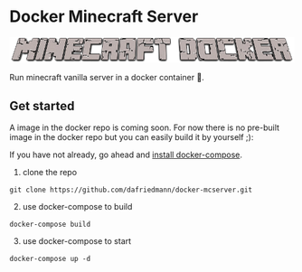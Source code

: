 # Docker Minecraft Server

![Docker Minecraft Server](minecraft_docker.png)

Run minecraft vanilla server in a docker container :whale:.

## Get started

A image in the docker repo is coming soon.
For now there is no pre-built image in the docker repo but you can easily build it by yourself ;):

If you have not already, go ahead and [install docker-compose](https://docs.docker.com/compose/install/).

1. clone the repo
```
git clone https://github.com/dafriedmann/docker-mcserver.git
```
2. use docker-compose to build
```
docker-compose build
```

3. use docker-compose to start
```
docker-compose up -d
```